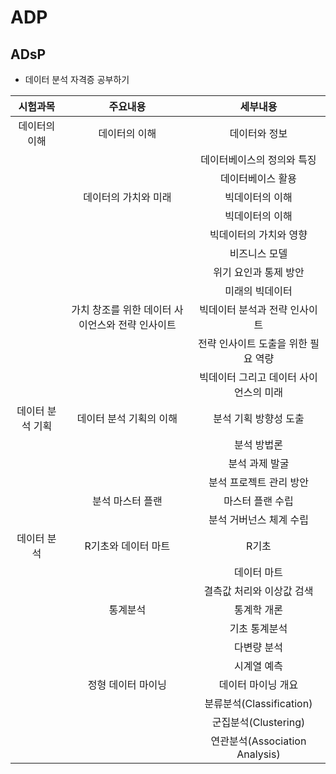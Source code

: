 # ADP

## ADsP 
* 데이터 분석 자격증 공부하기

|시험과목|주요내용|세부내용|
|:---:|:---:|:---:|
|데이터의 이해|데이터의 이해|데이터와 정보
|||데이터베이스의 정의와 특징
|||데이터베이스 활용
||데이터의 가치와 미래|빅데이터의 이해
|||빅데이터의 이해
|||빅데이터의 가치와 영향
|||비즈니스 모델
|||위기 요인과 통제 방안
|||미래의 빅데이터
||가치 창조를 위한 데이터 사이언스와 전략 인사이트|빅데이터 분석과 전략 인사이트
|||전략 인사이트 도출을 위한 필요 역량
|||빅데이터 그리고 데이터 사이언스의 미래
|데이터 분석 기획|데이터 분석 기획의 이해|분석 기획 방향성 도출
|||분석 방법론
|||분석 과제 발굴
|||분석 프로젝트 관리 방안
||분석 마스터 플랜|마스터 플랜 수립
|||분석 거버넌스 체계 수립
|데이터 분석|R기초와 데이터 마트|R기초
|||데이터 마트
|||결측값 처리와 이상값 검색
||통계분석|통계학 개론
|||기초 통계분석
|||다변량 분석
|||시계열 예측
||정형 데이터 마이닝|데이터 마이닝 개요
|||분류분석(Classification)
|||군집분석(Clustering)
|||연관분석(Association Analysis)
